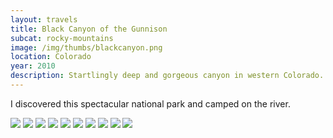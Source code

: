 ```yaml
--- 
layout: travels
title: Black Canyon of the Gunnison
subcat: rocky-mountains
image: /img/thumbs/blackcanyon.png
location: Colorado
year: 2010
description: Startlingly deep and gorgeous canyon in western Colorado.
---
```


I discovered this spectacular national park and camped on the river. 

 <img src="https://lh5.googleusercontent.com/7SswJu8KNlTmQBgtxs-DzF5TOcO3tBQ41v_UK8cxyg=w600-h450-no">

 <img src="https://lh3.googleusercontent.com/-HN288rfM8i4/T2KvElyKLjI/AAAAAAAACsA/Ce0hHX363pU/w600-h450-no/DSCF3595.png">

 <img src="https://lh4.googleusercontent.com/-nFYUEmK0p7s/T2KvDW887UI/AAAAAAAACrg/zDKDx0gRLsk/w600-h450-no/DSCF3548.png">

 <img src="https://lh3.googleusercontent.com/-QMvvcd4cvSA/T2KvDJ7U0YI/AAAAAAAACrc/UZEiWRKHXtY/w600-h450-no/DSCF3551.png">

 <img src="https://lh5.googleusercontent.com/-KLMQfunXIok/T2KvD_b70kI/AAAAAAAACrs/CHtCBtHpmHE/w600-h450-no/DSCF3563.png">

 <img src="https://lh3.googleusercontent.com/-1E-L2KqAClc/T2KvEKMkCKI/AAAAAAAACr0/BAPqeo56FnY/w600-h450-no/DSCF3568.png">

 <img src="https://lh6.googleusercontent.com/-tFwObUJTRfA/T2KvESZaEOI/AAAAAAAACr8/lRf3XMMeDP8/w600-h450-no/DSCF3569.png">

 <img src="https://lh3.googleusercontent.com/-0ofSQVAeSzw/T2KvE3P9dwI/AAAAAAAACsM/H5YTX0dJUwc/w391-h521-no/DSCF3597.png">

 <img src="https://lh6.googleusercontent.com/-W3dq2FAnJrs/T2KvGNePHPI/AAAAAAAACsk/nAmH2vxXxf4/w600-h450-no/DSCF3613.png">

 <img src="https://lh5.googleusercontent.com/-6c8Rv1PK_-E/T2KvF9oz66I/AAAAAAAACsg/0fNlVJL7ZSo/w600-h450-no/DSCF3616.png">


